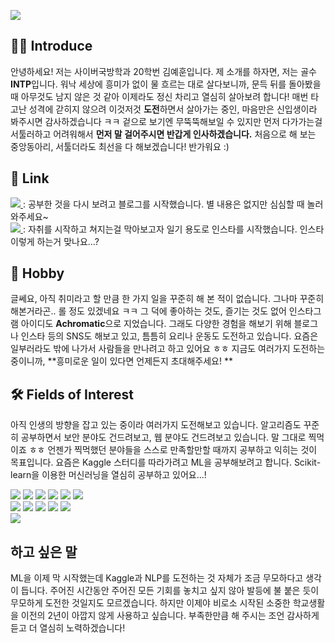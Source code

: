 <p>
  <img src="https://capsule-render.vercel.app/api?type=waving&amp;height=250&amp;text=Hello World!&amp;fontAlign=60&amp;color=gradient" style="max-width: 100%;">
</p>

## 🙋‍♂️ Introduce
안녕하세요! 저는 사이버국방학과 20학번 김예훈입니다. 제 소개를 하자면, 저는 골수 **INTP**입니다. 워낙 세상에 흥미가 없이 물 흐르는 대로 살다보니까, 문득 뒤를 돌아봤을 때 아무것도 남지 않은 것 같아 이제라도 정신 차리고 열심히 살아보려 합니다! 매번 타고난 성격에 갇히지 않으려 이것저것 **도전**하면서 살아가는 중인, 마음만은 신입생이라 봐주시면 감사하겠습니다 ㅋㅋ 겉으로 보기엔 무뚝뚝해보일 수 있지만 먼저 다가가는걸 서툴러하고 어려워해서 **먼저 말 걸어주시면 반갑게 인사하겠습니다.** 처음으로 해 보는 중앙동아리, 서툴더라도 최선을 다 해보겠습니다! 
반가워요 :)

## 🧾 Link
<a href="https://blog.naver.com/apple8718" target="_blank">
    <img src="https://img.shields.io/badge/NAVER Blog-03C75A?style=flat&logo=naver&logoColor=ffffff"/>
</a> : 공부한 것을 다시 보려고 블로그를 시작했습니다. 별 내용은 없지만 심심할 때 놀러와주세요~<br>
<a href="https://www.instagram.com/_4chr0matic__/" target="_blank">
    <img src="https://img.shields.io/badge/Instagram-e4405f?style=flat&logo=Instagram&logoColor=ffffff"/>
</a> : 자취를 시작하고 쳐지는걸 막아보고자 일기 용도로 인스타를 시작했습니다. 인스타 이렇게 하는거 맞나요...? 

## 🎲 Hobby
글쎄요, 아직 취미라고 할 만큼 한 가지 일을 꾸준히 해 본 적이 없습니다. 그나마 꾸준히 해본거라곤.. 롤 정도 있겠네요 ㅋㅋ 그 덕에 좋아하는 것도, 즐기는 것도 없어 인스타그램 아이디도 **Achromatic**으로 지었습니다. 그래도 다양한 경험을 해보기 위해 블로그나 인스타 등의 SNS도 해보고 있고, 틈틈히 요리나 운동도 도전하고 있습니다. 요즘은 일부러라도 밖에 나가서 사람들을 만나려고 하고 있어요 ㅎㅎ 지금도 여러가지 도전하는 중이니까, **흥미로운 일이 있다면 언제든지 초대해주세요! **

## 🛠 Fields of Interest
아직 인생의 방향을 잡고 있는 중이라 여러가지 도전해보고 있습니다. 알고리즘도 꾸준히 공부하면서 보안 분야도 건드려보고, 웹 분야도 건드려보고 있습니다. 말 그대로 찍먹이죠 ㅎㅎ 언젠가 찍먹했던 분야들을 스스로 만족할만할 때까지 공부하고 익히는 것이 목표입니다. 요즘은 Kaggle 스터디를 따라가려고 ML을 공부해보려고 합니다. Scikit-learn을 이용한 머신러닝을 열심히 공부하고 있어요...!

<p>
  <img src="https://img.shields.io/badge/C++-00599c?style=flat&logo=c%2b%2b&logoColor=ffffff"/>
  <img src="https://img.shields.io/badge/C-a8b9cc?style=flat&logo=c&logoColor=ffffff"/>
  <img src="https://img.shields.io/badge/Java-007396?style=flat&logo=Java&logoColor=ffffff"/>
  <img src="https://img.shields.io/badge/Python-3776ab?style=flat&logo=Python&logoColor=ffffff"/>
  <img src="https://img.shields.io/badge/MySQL-4479a1?style=flat&logo=MySQL&logoColor=ffffff"/>
  <img src="https://img.shields.io/badge/SQLite-003b57?style=flat&logo=SQLite&logoColor=ffffff"/><br>
  <img src="https://img.shields.io/badge/JavaScript-f7df1e?style=flat&logo=JavaScript&logoColor=ffffff"/>
  <img src="https://img.shields.io/badge/Linux-fcc624?style=flat&logo=Linux&logoColor=ffffff"/>
  <img src="https://img.shields.io/badge/scikit_learn-F7931E?style=flat&logo=scikit-learn&logoColor=ffffff"/>
  <img src="https://img.shields.io/badge/HTML5-e34f26?style=flat&logo=HTML5&logoColor=ffffff"/>
  <img src="https://img.shields.io/badge/Git-f05032?style=flat&logo=Git&logoColor=ffffff"/><br>
  <img src="https://img.shields.io/badge/Flask-000000?style=flat&logo=Flask&logoColor=ffffff"/>
</p>

## 하고 싶은 말
ML을 이제 막 시작했는데 Kaggle과 NLP를 도전하는 것 자체가 조금 무모하다고 생각이 듭니다. 주어진 시간동안 주어진 모든 기회를 놓치고 싶지 않아 발등에 불 붙은 듯이 무모하게 도전한 것일지도 모르겠습니다. 하지만 이제야 비로소 시작된 소중한 학교생활을 이전의 2년이 아깝지 않게 사용하고 싶습니다. 부족한만큼 해 주시는 조언 감사하게 듣고 더 열심히 노력하겠습니다!
